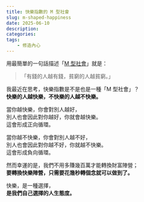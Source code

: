 ```yaml
---
title: 快樂指數的 M 型社會
slug: m-shaped-happiness
date: 2025-06-10
description: 
categories: 
tags:
    - 修造內心
---
```

用最簡單的一句話描述「[M 型社會](https://zh.wikipedia.org/zh-tw/M%E5%9E%8B%E7%A4%BE%E6%9C%83)」就是：

> 「有錢的人越有錢，貧窮的人越貧窮。」

我最近在思考，快樂指數是不是也是一種「M 型社會」？\
**快樂的人越快樂，不快樂的人越不快樂。**

當你越快樂，你會對別人越好，\
別人也會因此對你越好，你就會越快樂。\
這會形成正向循環。

當你越不快樂，你會對別人越不好，\
別人也會因此對你越不好，你就越不快樂。\
這會形成負向循環。

然而幸運的是，我們不用多賺幾百萬才能轉換財富陣營；\
**要轉換快樂陣營，只需要花幾秒轉個念就可以做到了。**

快樂，是一種選擇，\
**是我們自己選擇的人生態度。**